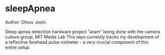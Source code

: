 sleepApnea
==========
Author: Dhruv Joshi

Sleep apnea detection hardware project "aram" being done with the camera culture group, MIT Media Lab
This repo currently tracks my development of a reflective forehead pulse oximeter - a very crucial component of this entire setup